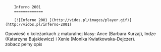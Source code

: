
        Inferno 2001 
        =============
        
        [![Inferno 2001 ](http://vidos.pl/images/player.gif)](http://vidos.pl/inferno-2001)
        
        
 Opowieść o koleżankach z maturalnej klasy: Ance (Barbara Kurzaj), Indze (Katarzyna Bujakiewicz) i Xenie (Monika Kwiatkowska-Dejczer). zobacz pełny opis
    